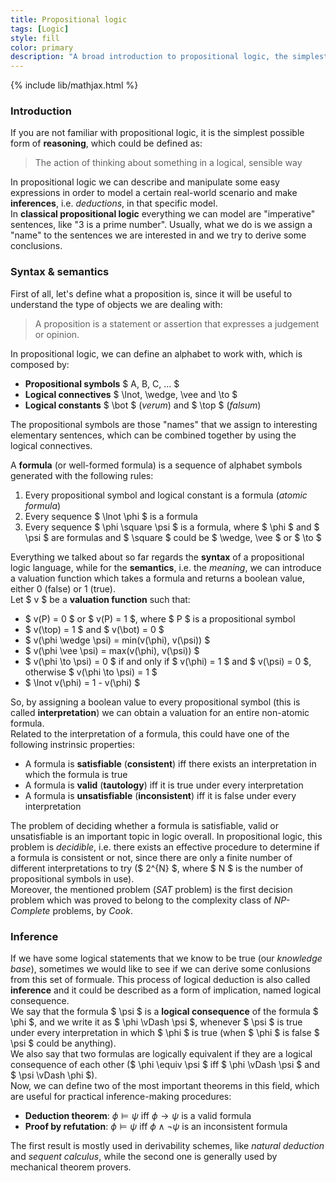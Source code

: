 ```yaml
---
title: Propositional logic
tags: [Logic]
style: fill
color: primary
description: "A broad introduction to propositional logic, the simplest possible form of reasoning."
---
```


{% include lib/mathjax.html %}

### Introduction

If you are not familiar with propositional logic, it is the simplest possible form of **reasoning**, which could be defined as:

<blockquote>
	<p>The action of thinking about something in a logical, sensible way</p>
</blockquote>

In propositional logic we can describe and manipulate some easy expressions in order to model a certain real-world scenario and make **inferences**, i.e. _deductions_, in that specific model.<br>
In **classical propositional logic** everything we can model are "imperative" sentences, like "3 is a prime number".
Usually, what we do is we assign a "name" to the sentences we are interested in and we try to derive some conclusions.

### Syntax & semantics

First of all, let's define what a proposition is, since it will be useful to understand the type of objects we are dealing with:

<blockquote>
	<p>A proposition is a statement or assertion that expresses a judgement or opinion.</p>
</blockquote>

In propositional logic, we can define an alphabet to work with, which is composed by:

- **Propositional symbols** $ A, B, C, ... $
- **Logical connectives** $ \lnot, \wedge, \vee and \to $
- **Logical constants** $ \bot $ (_verum_) and $ \top $ (_falsum_)

The propositional symbols are those "names" that we assign to interesting elementary sentences, which can be combined together by using the logical connectives.

A **formula** (or well-formed formula) is a sequence of alphabet symbols generated with the following rules:

1. Every propositional symbol and logical constant is a formula (_atomic formula_)
2. Every sequence $ \lnot \phi $ is a formula
3. Every sequence $ \phi \square \psi $ is a formula, where $ \phi $ and $ \psi $ are formulas and $ \square $ could be $ \wedge, \vee $ or $ \to $

Everything we talked about so far regards the **syntax** of a propositional logic language, while for the **semantics**, i.e. the _meaning_, we can introduce a valuation function which takes a formula and returns a boolean value, either 0 (false) or 1 (true).<br>
Let $ v $ be a **valuation function** such that:

- $ v(P) = 0 $ or $ v(P) = 1 $, where $ P $ is a propositional symbol
- $ v(\top) = 1 $ and $ v(\bot) = 0 $
- $ v(\phi \wedge \psi) = min(v(\phi), v(\psi)) $
- $ v(\phi \vee \psi) = max(v(\phi), v(\psi)) $
- $ v(\phi \to \psi) = 0 $ if and only if $ v(\phi) = 1 $ and $ v(\psi) = 0 $, otherwise $ v(\phi \to \psi) = 1 $
- $ \lnot v(\phi) = 1 - v(\phi) $

So, by assigning a boolean value to every propositional symbol (this is called **interpretation**) we can obtain a valuation for an entire non-atomic formula.<br>
Related to the interpretation of a formula, this could have one of the following instrinsic properties:

- A formula is **satisfiable** (**consistent**) iff there exists an interpretation in which the formula is true
- A formula is **valid** (**tautology**) iff it is true under every interpretation
- A formula is **unsatisfiable** (**inconsistent**) iff it is false under every interpretation

The problem of deciding whether a formula is satisfiable, valid or unsatisfiable is an important topic in logic overall. In propositional logic, this problem is _decidible_, i.e. there exists an effective procedure to determine if a formula is consistent or not, since there are only a finite number of different interpretations to try ($ 2^{N} $, where $ N $ is the number of propositional symbols in use).<br>
Moreover, the mentioned problem (_SAT_ problem) is the first decision problem which was proved to belong to the complexity class of _NP-Complete_ problems, by _Cook_.

### Inference

If we have some logical statements that we know to be true (our _knowledge base_), sometimes we would like to see if we can derive some conlusions from this set of formuale. This process of logical deduction is also called **inference** and it could be described as a form of implication, named logical consequence.<br>
We say that the formula $ \psi $ is a **logical consequence** of the formula $ \phi $, and we write it as $ \phi \vDash \psi $, whenever $ \psi $ is true under every interpretation in which $ \phi $ is true (when $ \phi $ is false $ \psi $ could be anything).<br>
We also say that two formulas are logically equivalent if they are a logical consequence of each other ($ \phi \equiv \psi $ iff $ \phi \vDash \psi $ and $ \psi \vDash \phi $).<br>
Now, we can define two of the most important theorems in this field, which are useful for practical inference-making procedures:

- **Deduction theorem**: $\phi \vDash \psi$ iff $\phi \to \psi$ is a valid formula
- **Proof by refutation**: $\phi \vDash \psi$ iff $\phi \wedge \lnot\psi$ is an inconsistent formula

The first result is mostly used in derivability schemes, like _natural deduction_ and _sequent calculus_, while the second one is generally used by mechanical theorem provers.
